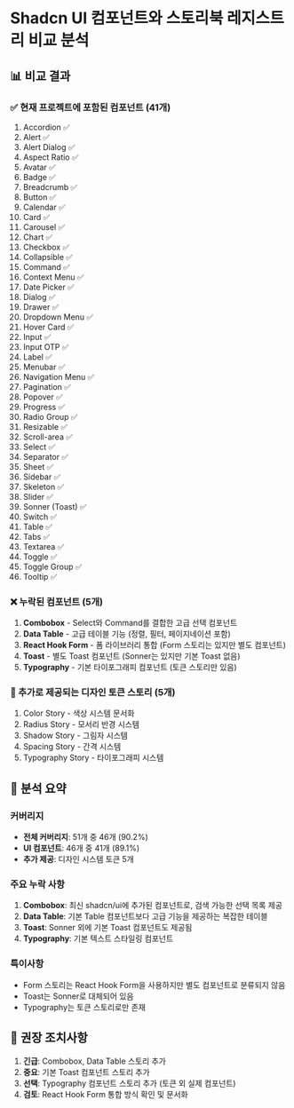 # Shadcn UI 컴포넌트와 스토리북 레지스트리 비교 분석

## 📊 비교 결과

### ✅ 현재 프로젝트에 포함된 컴포넌트 (41개)
1. Accordion ✅
2. Alert ✅
3. Alert Dialog ✅
4. Aspect Ratio ✅
5. Avatar ✅
6. Badge ✅
7. Breadcrumb ✅
8. Button ✅
9. Calendar ✅
10. Card ✅
11. Carousel ✅
12. Chart ✅
13. Checkbox ✅
14. Collapsible ✅
15. Command ✅
16. Context Menu ✅
17. Date Picker ✅
18. Dialog ✅
19. Drawer ✅
20. Dropdown Menu ✅
21. Hover Card ✅
22. Input ✅
23. Input OTP ✅
24. Label ✅
25. Menubar ✅
26. Navigation Menu ✅
27. Pagination ✅
28. Popover ✅
29. Progress ✅
30. Radio Group ✅
31. Resizable ✅
32. Scroll-area ✅
33. Select ✅
34. Separator ✅
35. Sheet ✅
36. Sidebar ✅
37. Skeleton ✅
38. Slider ✅
39. Sonner (Toast) ✅
40. Switch ✅
41. Table ✅
42. Tabs ✅
43. Textarea ✅
44. Toggle ✅
45. Toggle Group ✅
46. Tooltip ✅

### ❌ 누락된 컴포넌트 (5개)
1. **Combobox** - Select와 Command를 결합한 고급 선택 컴포넌트
2. **Data Table** - 고급 테이블 기능 (정렬, 필터, 페이지네이션 포함)
3. **React Hook Form** - 폼 라이브러리 통합 (Form 스토리는 있지만 별도 컴포넌트)
4. **Toast** - 별도 Toast 컴포넌트 (Sonner는 있지만 기본 Toast 없음)
5. **Typography** - 기본 타이포그래피 컴포넌트 (토큰 스토리만 있음)

### 🎨 추가로 제공되는 디자인 토큰 스토리 (5개)
1. Color Story - 색상 시스템 문서화
2. Radius Story - 모서리 반경 시스템
3. Shadow Story - 그림자 시스템
4. Spacing Story - 간격 시스템
5. Typography Story - 타이포그래피 시스템

## 📝 분석 요약

### 커버리지
- **전체 커버리지**: 51개 중 46개 (90.2%)
- **UI 컴포넌트**: 46개 중 41개 (89.1%)
- **추가 제공**: 디자인 시스템 토큰 5개

### 주요 누락 사항
1. **Combobox**: 최신 shadcn/ui에 추가된 컴포넌트로, 검색 가능한 선택 목록 제공
2. **Data Table**: 기본 Table 컴포넌트보다 고급 기능을 제공하는 복잡한 테이블
3. **Toast**: Sonner 외에 기본 Toast 컴포넌트도 제공됨
4. **Typography**: 기본 텍스트 스타일링 컴포넌트

### 특이사항
- Form 스토리는 React Hook Form을 사용하지만 별도 컴포넌트로 분류되지 않음
- Toast는 Sonner로 대체되어 있음
- Typography는 토큰 스토리로만 존재

## 🔧 권장 조치사항

1. **긴급**: Combobox, Data Table 스토리 추가
2. **중요**: 기본 Toast 컴포넌트 스토리 추가
3. **선택**: Typography 컴포넌트 스토리 추가 (토큰 외 실제 컴포넌트)
4. **검토**: React Hook Form 통합 방식 확인 및 문서화